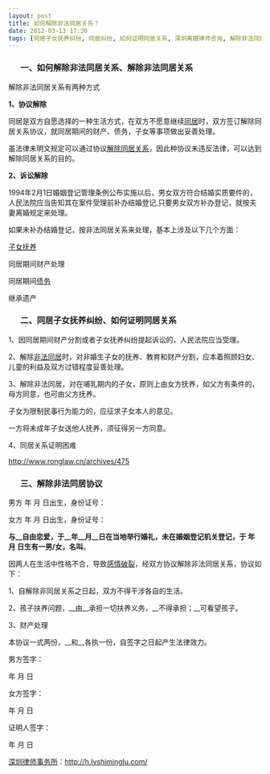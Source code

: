 ```yaml
---
layout: post
title: 如何解除非法同居关系？
date: 2012-03-13 17:30
tags: [同居子女抚养纠纷, 同居纠纷, 如何证明同居关系, 深圳离婚律师咨询, 解除非法同居关系, 解除非法同居协议]
---
```

<ol>
<h3>一、如何解除非法同居关系、解除非法同居关系</h3>
</ol>
解除非法同居关系有两种方式

<strong>1、协议解除</strong>

同居是双方自愿选择的一种生活方式，在双方不愿意继续<a href="http://h.lvshiminglu.com/law/tag/%e5%90%8c%e5%b1%85%e7%ba%a0%e7%ba%b7" target="_blank">同居</a>时，双方签订解除同居关系协议，就同居期间的财产、债务，子女等事项做出妥善处理。

虽法律未明文规定可以通过协议<a href="http://h.lvshiminglu.com/law/214.html" target="_blank">解除同居关系</a>，因此种协议未违反法律，可以达到解除同居关系的目的。

<strong>2、诉讼解除</strong>

1994年2月1日婚姻登记管理条例公布实施以后，男女双方符合结婚实质要件的，人民法院应当告知其在案件受理前补办结婚登记,只要男女双方补办登记，就按夫妻离婚规定来处理。

如果未补办结婚登记，按非法同居关系来处理，基本上涉及以下几个方面：

<a href="http://h.lvshiminglu.com/law/82.html" target="_blank">子女抚养</a>

同居期间财产处理

同居期间<a href="http://h.lvshiminglu.com/law/243.html" target="_blank">债务</a>

继承遗产
<ol>
<h3>二、同居子女抚养纠纷、如何证明同居关系</h3>
</ol>
1、因同居期间财产分割或者子女抚养纠纷提起诉讼的，人民法院应当受理。

2、解除<a href="http://h.lvshiminglu.com/law/822.html" target="_blank">非法同居</a>时，对非婚生子女的抚养、教育和财产分割，应本着照顾妇女、儿童的利益及双方过错程度妥善处理。

3、解除非法同居，对在哺乳期内的子女，原则上由女方抚养，如父方有条件的，母方同意，也可由父方抚养。

子女为限制民事行为能力的，应征求子女本人的意见。

一方将未成年子女送他人抚养，须征得另一方同意。

4、同居关系证明困难

<a href="http://www.ronglaw.cn/archives/475" target="_blank">http://www.ronglaw.cn/archives/475</a>
<ol>
<h3>三、解除非法同居协议</h3>
</ol>
男方  年 月 日出生，身份证号：

女方  年 月 日出生，身份证号：

__与__自由恋爱，于__年__月__日在当地举行婚礼，未在婚姻登记机关登记，于 年 月 日生有一男/女，名叫__。

因两人在生活中性格不合，导致<a href="http://h.lvshiminglu.com/law/681.html" target="_blank">感情破裂</a>，经双方协议解除非法同居关系，协议如下：

1、自解除非同居关系之日起，双方不得干涉各自的生活。

2、孩子扶养问题，__由__承担一切扶养义务，__不得承担；__可看望孩子。

3、财产处理

本协议一式两份，__和__各执一份，自签字之日起产生法律效力。

男方签字：

年   月   日

女方签字：

年   月   日

证明人签字：

年   月   日

<a href="http://h.lvshiminglu.com/">深圳律师事务所</a>：<a href="http://h.lvshiminglu.com/">http://h.lvshiminglu.com/</a>

